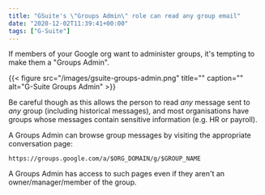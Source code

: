 ```yaml
---
title: "GSuite's \"Groups Admin\" role can read any group email"
date: "2020-12-02T11:39:41+00:00"
tags: ["G-Suite"]
---
```


If members of your Google org want to administer groups, it's tempting to
make them a "Groups Admin".

{{< figure src="/images/gsuite-groups-admin.png" title="" caption="" alt="G-Suite Groups Admin" >}}

Be careful though as this allows the person to read _any_ message sent to _any_ group
(including historical messages), and most organisations have groups whose
messages contain sensitive information (e.g. HR or payroll).

A Groups Admin can browse group messages by visiting the appropriate conversation page:
```
https://groups.google.com/a/$ORG_DOMAIN/g/$GROUP_NAME
```

A Groups Admin has access to such pages even if they aren't an
owner/manager/member of the group.


